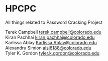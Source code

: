 HPCPC
=====

All things related to Password Cracking Project

Terek Campbell <terek.campbell@colorado.edu><br>
Kiran Pachhai <kiran.pachhai@colorado.edu><br>
Karlissa Ablay  <Karlissa.Ablay@colorado.edu><br>
Alexandru Simion <alsi6188@colorado.edu><br>
Tyler K. Gordon  <tyler.k.gordon@colorado.edu><br>
